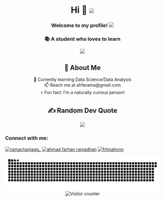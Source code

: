 <div align="center">
  
  <!-- Header Section -->
  <h1>Hi 👋 
    <a href="https://github.com/shiinahan/">
      <img src="https://readme-typing-svg.herokuapp.com?font=Fira+Code&pause=1000&width=435&lines=I'm+Rama+Chaniago+Anagata">
    </a>
  </h1>
  
  <h3>
    Welcome to my profile!
    <img src="https://media.giphy.com/media/hvRJCLFzcasrR4ia7z/giphy.gif" width="28">
  </h3>
  
  <h3>📚 A student who loves to learn</h3>

  <!-- GIF -->
  <img height="200" src="https://media1.tenor.com/m/Wz1BLckFRq4AAAAC/jkt48-oline-manuel.gif">

  <!-- About Section -->
  <div>
    <h2>💫 About Me</h2>
    <p>
      🌱 Currently learning Data Science/Data Analysis<br>
      📫 Reach me at ahfarama@gmail.com<br>
      ⚡ Fun fact: I'm a naturally curious person!
    </p>
  </div>

  <!-- Quotes Section -->
  <h2>✍️ Random Dev Quote</h2>
  <img src="https://quotes-github-readme.vercel.app/api?type=horizontal&theme=radical">

  <!-- Socials Section -->
  <h3 align="left">Connect with me:</h3>
  <p align="left">
  <a href="https://twitter.com/ramachaniago_" target="blank"><img align="center" src="https://raw.githubusercontent.com/rahuldkjain/github-profile-readme-generator/master/src/images/icons/Social/twitter.svg" alt="ramachaniago_" height="30" width="40" /></a>
  <a href="https://linkedin.com/in/ahmad farhan ramadhan" target="blank"><img align="center" src="https://raw.githubusercontent.com/rahuldkjain/github-profile-readme-generator/master/src/images/icons/Social/linked-in-alt.svg" alt="ahmad farhan ramadhan" height="30" width="40" /></a>
  <a href="https://instagram.com/frhnahnnn" target="blank"><img align="center" src="https://raw.githubusercontent.com/rahuldkjain/github-profile-readme-generator/master/src/images/icons/Social/instagram.svg" alt="frhnahnnn" height="30" width="40" /></a>
  </p>

  <!-- Snake Animation -->
  <img src="https://raw.githubusercontent.com/shiinahan/shiinahan/output/snake.svg" alt="Snake animation">

  <!-- Visitor Counter -->
  <div>
    <img src="https://profile-counter.glitch.me/shiinahan/count.svg?" alt="Visitor counter">
  </div>

</div>
